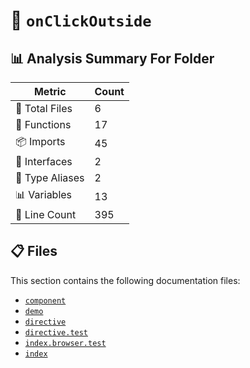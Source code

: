# 📁 `onClickOutside`

## 📊 Analysis Summary For Folder

| Metric | Count |
|--------|-------|
| 📁 Total Files | 6 |
| 🔧 Functions | 17 |
| 📦 Imports | 45 |
| 📐 Interfaces | 2 |
| 📑 Type Aliases | 2 |
| 📊 Variables | 13 |
| 🔢 Line Count | 395 |


## 📋 Files

This section contains the following documentation files:

- [`component`](./component.md)
- [`demo`](./demo.md)
- [`directive`](./directive.md)
- [`directive.test`](./directive.test.md)
- [`index.browser.test`](./index.browser.test.md)
- [`index`](./index.md)